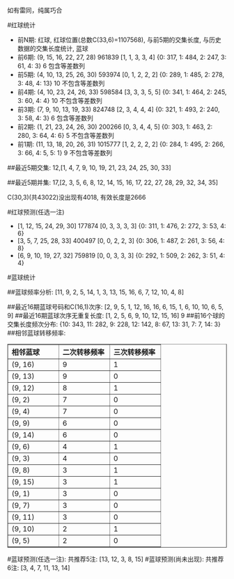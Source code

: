 <!-- 
.. title: 双色球2010139期(2010-11-28)数据分析报告
.. slug: slott-2010139-2010-11-28-report
.. date: 2010-11-29 08:00:00 UTC+08:00
.. tags: Lottery
.. link: 
.. description: 
.. type: text
-->

如有雷同，纯属巧合

<!-- TEASER_END-->

#红球统计

- 前N期: 红球, 红球位置(总数C(33,6)=1107568), 与前5期的交集长度, 与历史数据的交集长度统计, 蓝球
- 前6期: (9, 15, 16, 22, 27, 28) 961839 [1, 1, 3, 3, 4] {0: 317, 1: 484, 2: 247, 3: 61, 4: 3} 6 包含等差数列
- 前5期: (4, 10, 13, 25, 26, 30) 593974 [0, 1, 2, 2, 2] {0: 289, 1: 485, 2: 278, 3: 48, 4: 13} 10 不包含等差数列
- 前4期: (4, 10, 23, 24, 26, 33) 598584 [3, 3, 3, 5, 5] {0: 341, 1: 464, 2: 245, 3: 60, 4: 4} 10 不包含等差数列
- 前3期: (7, 9, 10, 13, 19, 33) 824748 [2, 3, 4, 4, 4] {0: 321, 1: 493, 2: 240, 3: 58, 4: 3} 6 包含等差数列
- 前2期: (1, 21, 23, 24, 26, 30) 200266 [0, 3, 4, 4, 5] {0: 303, 1: 463, 2: 280, 3: 64, 4: 6} 5 不包含等差数列
- 前1期: (11, 13, 18, 20, 26, 31) 1015777 [1, 2, 2, 2, 2] {0: 284, 1: 495, 2: 266, 3: 66, 4: 5, 5: 1} 9 不包含等差数列

##最近5期交集:
12,[1, 4, 7, 9, 10, 19, 21, 23, 24, 25, 30, 33]

##最近5期并集:
17,[2, 3, 5, 6, 8, 12, 14, 15, 16, 17, 22, 27, 28, 29, 32, 34, 35]

C(30,3)(共43022)没出现有4018, 
有效长度是2666

#红球预测(任选一注)

- [1, 12, 15, 24, 29, 30] 177874 [0, 3, 3, 3, 3] {0: 311, 1: 476, 2: 272, 3: 53, 4: 6}
- [3, 5, 7, 25, 28, 33] 400497 [0, 0, 2, 2, 3] {0: 306, 1: 487, 2: 261, 3: 56, 4: 8}
- [6, 9, 10, 19, 27, 32] 759819 [0, 0, 3, 3, 3] {0: 292, 1: 509, 2: 262, 3: 51, 4: 4}

#蓝球统计

##蓝球频率分析:
[11, 9, 2, 5, 14, 1, 3, 13, 15, 16, 6, 7, 12, 10, 4, 8]

##最近16期蓝球号码和C(16,1)次序:
[2, 9, 5, 1, 12, 16, 16, 6, 15, 1, 6, 10, 10, 6, 5, 9]
##最近16期蓝球次序无重复长度:
[1, 2, 5, 6, 9, 10, 12, 15, 16] 9
##前16个球的交集长度频次分布:
{10: 343, 11: 282, 9: 228, 12: 142, 8: 67, 13: 31, 7: 7, 14: 3}
##相邻蓝球转移频率:
<table border="1" class="table table-striped dataframe">
  <thead>
    <tr style="text-align: left;">
      <th style="min-width: 100px;">相邻蓝球</th>
      <th style="min-width: 100px;">二次转移频率</th>
      <th style="min-width: 100px;">三次转移频率</th>
    </tr>
  </thead>
  <tbody>
    <tr>
      <td> (9, 16)</td>
      <td> 9</td>
      <td> 1</td>
    </tr>
    <tr>
      <td> (9, 13)</td>
      <td> 9</td>
      <td> 0</td>
    </tr>
    <tr>
      <td> (9, 12)</td>
      <td> 8</td>
      <td> 1</td>
    </tr>
    <tr>
      <td>  (9, 2)</td>
      <td> 7</td>
      <td> 0</td>
    </tr>
    <tr>
      <td>  (9, 4)</td>
      <td> 7</td>
      <td> 0</td>
    </tr>
    <tr>
      <td>  (9, 9)</td>
      <td> 6</td>
      <td> 0</td>
    </tr>
    <tr>
      <td> (9, 14)</td>
      <td> 6</td>
      <td> 0</td>
    </tr>
    <tr>
      <td>  (9, 6)</td>
      <td> 4</td>
      <td> 1</td>
    </tr>
    <tr>
      <td>  (9, 3)</td>
      <td> 4</td>
      <td> 0</td>
    </tr>
    <tr>
      <td>  (9, 8)</td>
      <td> 3</td>
      <td> 1</td>
    </tr>
    <tr>
      <td> (9, 15)</td>
      <td> 3</td>
      <td> 1</td>
    </tr>
    <tr>
      <td>  (9, 1)</td>
      <td> 3</td>
      <td> 0</td>
    </tr>
    <tr>
      <td>  (9, 7)</td>
      <td> 3</td>
      <td> 0</td>
    </tr>
    <tr>
      <td> (9, 11)</td>
      <td> 3</td>
      <td> 0</td>
    </tr>
    <tr>
      <td> (9, 10)</td>
      <td> 2</td>
      <td> 1</td>
    </tr>
    <tr>
      <td>  (9, 5)</td>
      <td> 2</td>
      <td> 0</td>
    </tr>
  </tbody>
</table>
#蓝球预测(任选一注):
共推荐5注: [13, 12, 3, 8, 15]
#蓝球预测(尚未出现):
共推荐6注: [3, 4, 7, 11, 13, 14]

